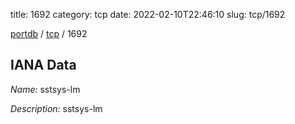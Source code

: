 title: 1692
category: tcp
date: 2022-02-10T22:46:10
slug: tcp/1692

[portdb](/) / [tcp](/category/tcp.html) / 1692


## IANA Data

_Name:_ sstsys-lm

_Description:_ sstsys-lm


